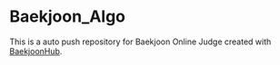 # Baekjoon_Algo
This is a auto push repository for Baekjoon Online Judge created with [BaekjoonHub](https://github.com/BaekjoonHub/BaekjoonHub).
